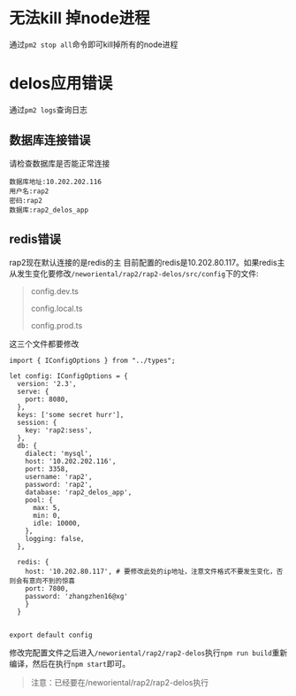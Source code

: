 # 无法kill 掉node进程

通过`pm2 stop all`命令即可kill掉所有的node进程

# delos应用错误

通过`pm2 logs`查询日志

## 数据库连接错误

请检查数据库是否能正常连接

```
数据库地址:10.202.202.116
用户名:rap2
密码:rap2
数据库:rap2_delos_app
```

## redis错误

rap2现在默认连接的是redis的主
目前配置的redis是10.202.80.117。如果redis主从发生变化要修改`/neworiental/rap2/rap2-delos/src/config`下的文件:

> config.dev.ts  
>
> config.local.ts 
>
>  config.prod.ts

这三个文件都要修改

```shell
import { IConfigOptions } from "../types";

let config: IConfigOptions = {
  version: '2.3',
  serve: {
    port: 8080,
  },
  keys: ['some secret hurr'],
  session: {
    key: 'rap2:sess',
  },
  db: {
    dialect: 'mysql',
    host: '10.202.202.116',
    port: 3358,
    username: 'rap2',
    password: 'rap2',
    database: 'rap2_delos_app',
    pool: {
      max: 5,
      min: 0,
      idle: 10000,
    },
    logging: false,
  },
 
  redis: {
    host: '10.202.80.117', # 要修改此处的ip地址，注意文件格式不要发生变化，否则会有意向不到的惊喜
    port: 7800,
    password: 'zhangzhen16@xg'
    }
  }


export default config
```

修改完配置文件之后进入`/neworiental/rap2/rap2-delos`执行`npm run build`重新编译，然后在执行`npm start`即可。

> 注意：已经要在/neworiental/rap2/rap2-delos执行

